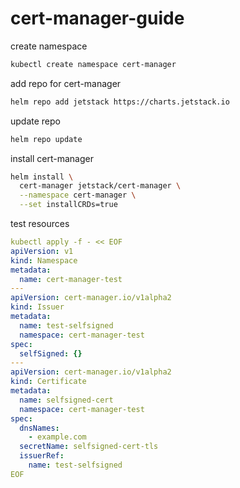 # cert-manager-guide

create namespace
```bash
kubectl create namespace cert-manager
```

add repo for cert-manager
```bash
helm repo add jetstack https://charts.jetstack.io
```

update repo
```bash
helm repo update
```

install cert-manager
```bash
helm install \
  cert-manager jetstack/cert-manager \
  --namespace cert-manager \
  --set installCRDs=true
```

test resources
```yaml
kubectl apply -f - << EOF
apiVersion: v1
kind: Namespace
metadata:
  name: cert-manager-test
---
apiVersion: cert-manager.io/v1alpha2
kind: Issuer
metadata:
  name: test-selfsigned
  namespace: cert-manager-test
spec:
  selfSigned: {}
---
apiVersion: cert-manager.io/v1alpha2
kind: Certificate
metadata:
  name: selfsigned-cert
  namespace: cert-manager-test
spec:
  dnsNames:
    - example.com
  secretName: selfsigned-cert-tls
  issuerRef:
    name: test-selfsigned
EOF
```



